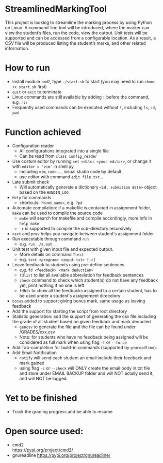 # StreamlinedMarkingTool
This project is looking to streamline the marking process by using Python on Linux. A command-line tool will be introduced, where the marker can view the student’s files, run the code, view the output. Unit tests will be supported and can be accessed from a configurable location. As a result, a CSV file will be produced listing the student’s marks, and other related information.

# How to run
- Install module `cmd2`, type `./start.sh` to start (you may need to run `chmod +x start.sh` first)  
- `quit` or `exit` to terminate
- Linux commands are still available by adding `!` before the command, e.g. `!ls`
- Frequently used commands can be executed without `!`, including `ls`, `cd`, `pwd`

# Function achieved
- Configuration reader
    - All configurations integrated into a single file
    - Can be read from `class config_reader`
- Use costum editor by running `set editor <your editor>`, or change it with `editor = 'vim'` in shell.py
    - including `vim`, `code` ..., visual studio code by default
    - use editor with command `edit file.txt`...
- Late submit check
    - Will automatically generate a dictionary `<id, submition date>` object based on the `HANDIN_LOG`
- `Help` for commands
    - shortcuts: `?<cmd_name>`, e.g. `?pd`
- Automate compilation: if a makefile is contained in assignment folder, `make` can be used to compile the source code
    - `make` will search for makefile and compile accordingly, more info in `help make`
    - `-r` is supported to compile the sub-directory recursively
- `next` and `prev` helps you navigate between student's assignment folder
- Run executable through command `run`
    - e.g. `run ./a.out`
- Unit test with given input file and expected output. 
    - More details on command `?test`
    - e.g. `test <program> <input.txt> [-c]`
- Leave feedback to students using pre-define sentences. 
    - e,g. `fd <feedback> <mark deduction>`
    - `fdlist` to list all avaliable abbreviation for feedback sentences
    - `check` command to check which student(s) do not have any feedback yet, print nothing if no one is left
    - `fdhis` to show all the feedbacks assigned to a certain student, has to be used under a student's assignement direcotory
- `bonus` added to support giving bonus mark, same usage as leaving feedback
- Add the support for starting the script from root directory
- Statistic generation: add the support of generating the csv file including the grade of all student based on given feedback and mark deducted
    - `gencsv` to generate the file and the file can be found under /GRADES/xxx.csv
    - Note: for students who have no feedback being assigned will be considered as full mark when using flag `-f` or `--force`
- Add Tab-completion for build-in commands (supported by `gnureadline`).
- Add Email Notification
    - `notify` will send each student an email include their feedback and mark gained
    - using flag `-c` or `--check` will ONLY create the email body in txt file and store under EMAIL BACKUP folder and will NOT actully send it, and will NOT be logged.


# Yet to be finished
- Track the grading progress and be able to resume

# Open source used:  
- cmd2    
https://pypi.org/project/cmd2/  
- gnureadline
https://pypi.org/project/gnureadline/